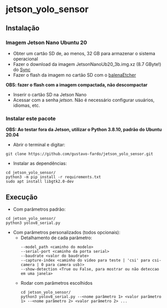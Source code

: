 # jetson_yolo_sensor

## Instalação
### Imagem Jetson Nano Ubuntu 20
-   Obter um cartão SD de, ao menos, 32 GB para armazenar o sistema operacional 
-   Fazer o download da imagem JetsonNanoUb20_3b.img.xz (8.7 GByte!) do [Sync](https://ln5.sync.com/dl/403a73c60/bqppm39m-mh4qippt-u5mhyyfi-nnma8c4t/view/default/14418794280004)
-   Fazer o flash da imagem no cartão SD com o [balenaEtcher](https://etcher.balena.io/)

  **OBS: fazer o flash com a imagem compactada, não descompactar**
- Inserir o cartão SD na Jetson Nano
- Acessar com a senha *jetson*. Não é necessário configurar usuários, idiomas, etc.



### Instalar este pacote
**OBS: Ao testar fora da Jetson, utilizar o Python 3.8.10, padrão do Ubuntu 20.04**

- Abrir o terminal e digitar:
```
git clone https://github.com/gustavo-fardo/jetson_yolo_sensor.git
```
- Instalar as dependências:
```
cd jetson_yolo_sensor/
python3 -m pip install -r requirements.txt
sudo apt install libgtk2.0-dev
```
## Execução
- Com parâmetros padrão:
```
cd jetson_yolo_sensor/
python3 yolov8_serial.py
```
- Com parâmetros personalizados (todos opcionais):
    - Detalhamento de cada parâmetro:
      ```
      --model_path <caminho do modelo>
      --serial-port <caminho da porta serial>
      --baudrate <valor do baudrate>
      --capture-index <caminho do video para teste | 'csi' para csi-camera | 0 para camera usb)>
      --show-detection <True ou False, para mostrar ou não deteccao em uma janela>
      ```
    - Rodar com parâmetros escolhidos
      ```
      cd jetson_yolo_sensor/
      python3 yolov8_serial.py --<nome parâmetro 1> <valor parâmetro 1> --<nome parâmetro 2> <valor parâmetro 2> ...
      ```
